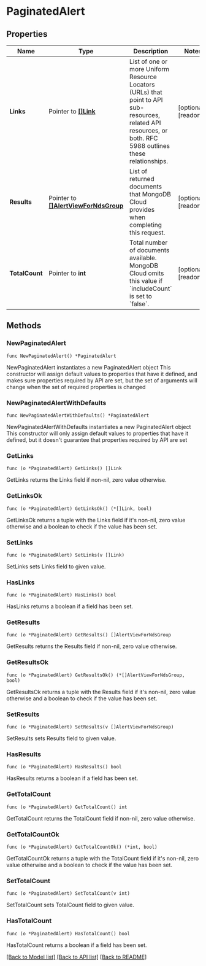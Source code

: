 # PaginatedAlert

## Properties

Name | Type | Description | Notes
------------ | ------------- | ------------- | -------------
**Links** | Pointer to [**[]Link**](Link.md) | List of one or more Uniform Resource Locators (URLs) that point to API sub-resources, related API resources, or both. RFC 5988 outlines these relationships. | [optional] [readonly] 
**Results** | Pointer to [**[]AlertViewForNdsGroup**](AlertViewForNdsGroup.md) | List of returned documents that MongoDB Cloud provides when completing this request. | [optional] [readonly] 
**TotalCount** | Pointer to **int** | Total number of documents available. MongoDB Cloud omits this value if &#x60;includeCount&#x60; is set to &#x60;false&#x60;. | [optional] [readonly] 

## Methods

### NewPaginatedAlert

`func NewPaginatedAlert() *PaginatedAlert`

NewPaginatedAlert instantiates a new PaginatedAlert object
This constructor will assign default values to properties that have it defined,
and makes sure properties required by API are set, but the set of arguments
will change when the set of required properties is changed

### NewPaginatedAlertWithDefaults

`func NewPaginatedAlertWithDefaults() *PaginatedAlert`

NewPaginatedAlertWithDefaults instantiates a new PaginatedAlert object
This constructor will only assign default values to properties that have it defined,
but it doesn't guarantee that properties required by API are set

### GetLinks

`func (o *PaginatedAlert) GetLinks() []Link`

GetLinks returns the Links field if non-nil, zero value otherwise.

### GetLinksOk

`func (o *PaginatedAlert) GetLinksOk() (*[]Link, bool)`

GetLinksOk returns a tuple with the Links field if it's non-nil, zero value otherwise
and a boolean to check if the value has been set.

### SetLinks

`func (o *PaginatedAlert) SetLinks(v []Link)`

SetLinks sets Links field to given value.

### HasLinks

`func (o *PaginatedAlert) HasLinks() bool`

HasLinks returns a boolean if a field has been set.
### GetResults

`func (o *PaginatedAlert) GetResults() []AlertViewForNdsGroup`

GetResults returns the Results field if non-nil, zero value otherwise.

### GetResultsOk

`func (o *PaginatedAlert) GetResultsOk() (*[]AlertViewForNdsGroup, bool)`

GetResultsOk returns a tuple with the Results field if it's non-nil, zero value otherwise
and a boolean to check if the value has been set.

### SetResults

`func (o *PaginatedAlert) SetResults(v []AlertViewForNdsGroup)`

SetResults sets Results field to given value.

### HasResults

`func (o *PaginatedAlert) HasResults() bool`

HasResults returns a boolean if a field has been set.
### GetTotalCount

`func (o *PaginatedAlert) GetTotalCount() int`

GetTotalCount returns the TotalCount field if non-nil, zero value otherwise.

### GetTotalCountOk

`func (o *PaginatedAlert) GetTotalCountOk() (*int, bool)`

GetTotalCountOk returns a tuple with the TotalCount field if it's non-nil, zero value otherwise
and a boolean to check if the value has been set.

### SetTotalCount

`func (o *PaginatedAlert) SetTotalCount(v int)`

SetTotalCount sets TotalCount field to given value.

### HasTotalCount

`func (o *PaginatedAlert) HasTotalCount() bool`

HasTotalCount returns a boolean if a field has been set.

[[Back to Model list]](../README.md#documentation-for-models) [[Back to API list]](../README.md#documentation-for-api-endpoints) [[Back to README]](../README.md)


